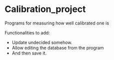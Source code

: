 # Calibration_project
Programs for measuring how well calibrated one is

Functionalities to add:
- Update undecided somehow.
- Allow editing the database from the program
- And then save it.
   
